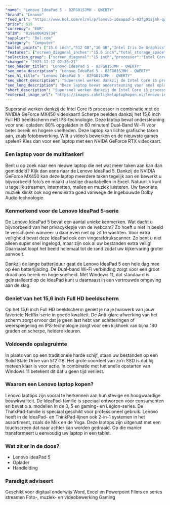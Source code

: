 ```yaml
---
"name": "Lenovo IdeaPad 5 - 82FG01SJMH - QWERTY"
"brand": "Lenovo"
"feed_url": "https://www.bol.com/nl/nl/p/lenovo-ideapad-5-82fg01sjmh-qwerty/9300000094209638"
"price": 619
"currency": "EUR"
"GTIN": "0196800439734"
"supplier": "Bol.com"
"category": "Computer"
"bullet_points": ["15.6 inch","512 GB","16 GB","Intel Iris Xe Graphics"]
"features": {"screen_diagonal_inches":"15.6 inch","total_storage_space":"512 GB","memory_size":"16 GB","graphics_card":"Intel Iris Xe Graphics"}
"selection_group": {"screen_diagonal":"15 inch","processor":"Intel Core i5","changed_price_past_3_days":false,"product_family":"Ideapad"}
"changed": "2023-12-12 07:26:21"
"seo_header_title": "Lenovo IdeaPad 5 - 82FG01SJMH - QWERTY"
"seo_meta_description": "Lenovo IdeaPad 5 - 82FG01SJMH - QWERTY"
"seo_h1_title": "Lenovo IdeaPad 5 - 82FG01SJMH - QWERTY"
"seo_short_description": "Supersnel werken dankzij de Intel Core i5 processor in combinatie met de NVIDIA GeForce MX450 videokaart! Scherpe beelden dankzij het 15,6 inch Full HD beeldscherm met IPS-technologie."
"seo_long_description": "Deze laptop bevat ondersteuning voor snel opladen: 80% opgeladen in 60 minuten! Dual-Band Wi-Fi voor beter bereik en hogere snelheden. Deze laptop kan lichte grafische taken aan, zoals fotobewerking. Wilt u video’s bewerken en de nieuwste games spelen? Kies dan voor een laptop met een NVIDA GeForce RTX videokaart. <h3>Een laptop voor de multitasker!</h3>Bent u op zoek naar een nieuwe laptop die net wat meer taken aan kan dan gemiddeld? Kijk dan eens naar de Lenovo IdeaPad 5. Dankzij de NVIDIA GeForce MX450 kan deze laptop meerdere taken tegelijk aan en bewerkt u bijvoorbeeld foto’s en maakt u lastige draaitabellen in Excel. Natuurlijk kunt u tegelijk streamen, internetten, mailen en muziek luisteren. Uw favoriete muziek klinkt ook nog eens extra goed vanwege de ingebouwde Dolby Audio technologie. <h3>Kenmerkend voor de Lenovo IdeaPad 5-serie</h3>De Lenovo IdeaPad 5 bevat een aantal unieke kenmerken. Wat dacht u bijvoorbeeld van het privacyklepje van de webcam? Zo hoeft u niet in beeld te verschijnen wanneer u daar even niet op zit te wachten. Voor extra veiligheid bevat deze IdeaPad ook een vingerafdrukscanner. Zo bent u niet alleen super snel ingelogd, maar zijn ook al uw bestanden extra veilig! Daarnaast loopt het beeld helemaal tot de rand zodat uw kijkervaring groter aanvoelt. <p> Dankzij de lange batterijduur gaat de Lenovo IdeaPad 5 een hele dag mee op één batterijlading. De Dual-band Wi-Fi verbinding zorgt voor een groot draadloos bereik en hoge snelheid. Met Windows 11, dat standaard is geïnstalleerd op de IdeaPad kunt u daarnaast in een vertrouwde omgeving aan de slag. </p> <h3>Geniet van het 15,6 inch Full HD beeldscherm</h3> <p> Op het 15,6 inch Full HD beeldscherm geniet je na je huiswerk van jouw favoriete Netflix-serie in goede kwaliteit. De Anti-glare afwerking van het scherm zorgt ervoor dat je geen last hebt van schitteringen of weerspiegeling en IPS-technologie zorgt voor een kijkhoek van bijna 180 graden en scherpe, heldere kleuren. </p> <h3>Voldoende opslagruimte</h3> <p> In plaats van op een traditionele harde schijf, staan uw bestanden op een Solid State Drive van 512 GB. Het grote voordeel van zo’n SSD is dat hij meteen klaar is voor actie. In combinatie met het snelle opstarten van Windows 11 betekent dit dat u geen tijd verliest. </p> <h3>Waarom een Lenovo laptop kopen?</h3>Lenovo laptops zijn vooral te herkennen aan hun stevige en hoogwaardige bouwkwaliteit. De IdeaPad-familie is speciaal ontworpen voor consumenten en bevat o. a. modellen in de 3, 5 en gaming- en Legion-series. De ThinkPad-familie is speciaal geschikt voor professioneel gebruik. Lenovo heeft in de IdeaPad- en ThinkPad-lijnen ook 2-in-1 systemen in het assortiment, zoals de Miix en de Yoga. Deze laptops zijn uitgerust met een touchscreen dat naar achter kan worden gedraaid. Op die manier transformeert u eenvoudig uw laptop in een tablet. <h3>Wat zit er in de doos?</h3> <ul> <li>Lenovo IdeaPad 5</li> <li>Oplader</li> <li>Handleiding</li> </ul> <h3>Paradigit adviseert</h3> Geschikt voor digitaal onderwijs Word, Excel en Powerpoint Films en series streamen Foto-, muziek- en videobewerking Gaming"
"short_description": "Supersnel werken dankzij de Intel Core i5 processor in combinatie met de NVIDIA GeForce MX450 videokaart! Scherpe beelden dankzij het 15,6 inch Full HD beeldscherm met IPS-technologie. Deze laptop bevat ondersteuning voor snel opladen: 80% opgeladen in 60 minuten! Dual-Band Wi-Fi voor beter bereik en hogere snelheden. Deze laptop kan lichte grafische taken aan, zoals fotobewerking. Wilt u video’s bewerken en de nieuwste games spelen? Kies dan voor een laptop met een NVIDA GeForce RTX videokaart. Een laptop voor de multitasker! Bent u op zoek naar een nieuwe laptop die net wat meer taken aan kan dan gemiddeld? Kijk dan eens naar de Lenovo IdeaPad 5. Dankzij de NVIDIA GeForce MX450 kan deze laptop meerdere taken tegelijk aan en bewerkt u bijvoorbeeld foto’s en maakt u lastige draaitabellen in Excel. Natuurlijk kunt u tegelijk streamen, internetten, mailen en muziek luisteren. Uw favoriete muziek klinkt ook nog eens extra goed vanwege de ingebouwde Dolby Audio technologie. Kenmerkend voor de Lenovo IdeaPad 5-serie De Lenovo IdeaPad 5 bevat een aantal unieke kenmerken. Wat dacht u bijvoorbeeld van het privacyklepje van de webcam? Zo hoeft u niet in beeld te verschijnen wanneer u daar even niet op zit te wachten. Voor extra veiligheid bevat deze IdeaPad ook een vingerafdrukscanner. Zo bent u niet alleen super snel ingelogd, maar zijn ook al uw bestanden extra veilig! Daarnaast loopt het beeld helemaal tot de rand zodat uw kijkervaring groter aanvoelt. Dankzij de lange batterijduur gaat de Lenovo IdeaPad 5 een hele dag mee op één batterijlading. De Dual-band Wi-Fi verbinding zorgt voor een groot draadloos bereik en hoge snelheid. Met Windows 11, dat standaard is geïnstalleerd op de IdeaPad kunt u daarnaast in een vertrouwde omgeving aan de slag. Geniet van het 15,6 inch Full HD beeldscherm Op het 15,6 inch Full HD beeldscherm geniet je na je huiswerk van jouw favoriete Netflix-serie in goede kwaliteit. De Anti-glare afwerking van het scherm zorgt ervoor dat je geen last hebt van schitteringen of weerspiegeling en IPS-technologie zorgt voor een kijkhoek van bijna 180 graden en scherpe, heldere kleuren. Voldoende opslagruimte In plaats van op een traditionele harde schijf, staan uw bestanden op een Solid State Drive van 512 GB. Het grote voordeel van zo’n SSD is dat hij meteen klaar is voor actie. In combinatie met het snelle opstarten van Windows 11 betekent dit dat u geen tijd verliest. Waarom een Lenovo laptop kopen? Lenovo laptops zijn vooral te herkennen aan hun stevige en hoogwaardige bouwkwaliteit. De IdeaPad-familie is speciaal ontworpen voor consumenten en bevat o.a. modellen in de 3, 5 en gaming- en Legion-series. De ThinkPad-familie is speciaal geschikt voor professioneel gebruik. Lenovo heeft in de IdeaPad- en ThinkPad-lijnen ook 2-in-1 systemen in het assortiment, zoals de Miix en de Yoga. Deze laptops zijn uitgerust met een touchscreen dat naar achter kan worden gedraaid. Op die manier transformeert u eenvoudig uw laptop in een tablet. Wat zit er in de doos? Lenovo IdeaPad 5 Oplader Handleiding Paradigit adviseert Geschikt voor digitaal onderwijs Word, Excel en Powerpoint Films en series streamen Foto-, muziek- en videobewerking Gaming"
"external_image_url": "https://images.zakelijkelaptopkopen.nl/lenovo-ideapad-5-82fg01sjmh-qwerty.webp"
---
```


Supersnel werken dankzij de Intel Core i5 processor in combinatie met de NVIDIA GeForce MX450 videokaart! Scherpe beelden dankzij het 15,6 inch Full HD beeldscherm met IPS-technologie. Deze laptop bevat ondersteuning voor snel opladen: 80% opgeladen in 60 minuten! Dual-Band Wi-Fi voor beter bereik en hogere snelheden. Deze laptop kan lichte grafische taken aan, zoals fotobewerking. Wilt u video’s bewerken en de nieuwste games spelen? Kies dan voor een laptop met een NVIDA GeForce RTX videokaart. <h3>Een laptop voor de multitasker!</h3>Bent u op zoek naar een nieuwe laptop die net wat meer taken aan kan dan gemiddeld? Kijk dan eens naar de Lenovo IdeaPad 5. Dankzij de NVIDIA GeForce MX450 kan deze laptop meerdere taken tegelijk aan en bewerkt u bijvoorbeeld foto’s en maakt u lastige draaitabellen in Excel. Natuurlijk kunt u tegelijk streamen, internetten, mailen en muziek luisteren. Uw favoriete muziek klinkt ook nog eens extra goed vanwege de ingebouwde Dolby Audio technologie. <h3>Kenmerkend voor de Lenovo IdeaPad 5-serie</h3>De Lenovo IdeaPad 5 bevat een aantal unieke kenmerken. Wat dacht u bijvoorbeeld van het privacyklepje van de webcam? Zo hoeft u niet in beeld te verschijnen wanneer u daar even niet op zit te wachten. Voor extra veiligheid bevat deze IdeaPad ook een vingerafdrukscanner. Zo bent u niet alleen super snel ingelogd, maar zijn ook al uw bestanden extra veilig! Daarnaast loopt het beeld helemaal tot de rand zodat uw kijkervaring groter aanvoelt. <p> Dankzij de lange batterijduur gaat de Lenovo IdeaPad 5 een hele dag mee op één batterijlading. De Dual-band Wi-Fi verbinding zorgt voor een groot draadloos bereik en hoge snelheid. Met Windows 11, dat standaard is geïnstalleerd op de IdeaPad kunt u daarnaast in een vertrouwde omgeving aan de slag. </p> <h3>Geniet van het 15,6 inch Full HD beeldscherm</h3> <p> Op het 15,6 inch Full HD beeldscherm geniet je na je huiswerk van jouw favoriete Netflix-serie in goede kwaliteit. De Anti-glare afwerking van het scherm zorgt ervoor dat je geen last hebt van schitteringen of weerspiegeling en IPS-technologie zorgt voor een kijkhoek van bijna 180 graden en scherpe, heldere kleuren. </p> <h3>Voldoende opslagruimte</h3> <p> In plaats van op een traditionele harde schijf, staan uw bestanden op een Solid State Drive van 512 GB. Het grote voordeel van zo’n SSD is dat hij meteen klaar is voor actie. In combinatie met het snelle opstarten van Windows 11 betekent dit dat u geen tijd verliest. </p> <h3>Waarom een Lenovo laptop kopen?</h3>Lenovo laptops zijn vooral te herkennen aan hun stevige en hoogwaardige bouwkwaliteit. De IdeaPad-familie is speciaal ontworpen voor consumenten en bevat o.a. modellen in de 3, 5 en gaming- en Legion-series. De ThinkPad-familie is speciaal geschikt voor professioneel gebruik. Lenovo heeft in de IdeaPad- en ThinkPad-lijnen ook 2-in-1 systemen in het assortiment, zoals de Miix en de Yoga. Deze laptops zijn uitgerust met een touchscreen dat naar achter kan worden gedraaid. Op die manier transformeert u eenvoudig uw laptop in een tablet. <h3>Wat zit er in de doos?</h3> <ul> <li>Lenovo IdeaPad 5</li> <li>Oplader</li> <li>Handleiding</li> </ul> <h3>Paradigit adviseert</h3> Geschikt voor digitaal onderwijs Word, Excel en Powerpoint Films en series streamen Foto-, muziek- en videobewerking Gaming